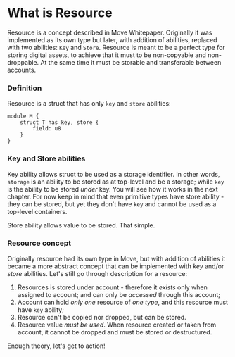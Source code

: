 # What is Resource

Resource is a concept described in Move Whitepaper. Originally it was implemented as its own type but later, with addition of abilities, replaced with two abilities: `Key` and `Store`. Resource is meant to be a perfect type for storing digital assets, to achieve that it must to be non-copyable and non-droppable. At the same time it must be storable and transferable between accounts.

### Definition

Resource is a struct that has only `key` and `store` abilities:

```Move
module M {
    struct T has key, store {
        field: u8
    }
}
```

### Key and Store abilities

Key ability allows struct to be used as a storage identifier. In other words, `storage` is an ability to be stored as at top-level and be a storage; while `key` is the ability to be stored *under* key. You will see how it works in the next chapter. For now keep in mind that even primitive types have store ability - they can be stored, but yet they don't have `key` and cannot be used as a top-level containers.

Store ability allows value to be stored. That simple.

### Resource concept

Originally resource had its own type in Move, but with addition of abilities it became a more abstract concept that can be implemented with *key* and/or *store* abilities. Let's still go through description for a resource:

1. Resources is stored under account - therefore it *exists* only when assigned to account; and can only be *accessed* through this account;
2. Account can hold *only one* resource of *one type*, and this resource must have `key` ability;
3. Resource can't be copied nor dropped, but can be stored.
4. Resource value *must be used*. When resource created or taken from account, it cannot be dropped and must be stored or destructured.

Enough theory, let's get to action!
